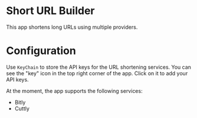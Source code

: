 # Short URL Builder
This app shortens long URLs using multiple providers.

# Configuration
Use `KeyChain` to store the API keys for the URL shortening services.
You can see the "key" icon in the top right corner of the app. Click on it to add your API keys.

At the moment, the app supports the following services:
  - Bitly
  - Cuttly
